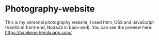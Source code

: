 # Photography-website

This is my personal photography website, I used html, CSS and JavaScript (Vanilla in front-end, NodeJS in back-end). You can see the preview here: https://hanikene.herokuapp.com/
